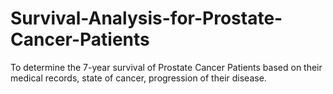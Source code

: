 # Survival-Analysis-for-Prostate-Cancer-Patients
To determine the 7-year survival of Prostate Cancer Patients based on their medical records, state of cancer, progression of their disease.

